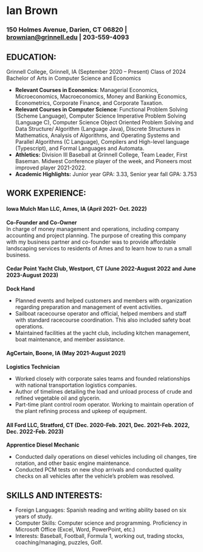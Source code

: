 # Ian Brown
### 150 Holmes Avenue, Darien, CT 06820 | brownian@grinnell.edu | 203-559-4093

## EDUCATION:                                                                                                                                               
Grinnell College, Grinnell, IA (September 2020 – Present) Class of 2024
Bachelor of Arts in Computer Science and Economics 
- **Relevant Courses in Economics**: Managerial Economics, Microeconomics, Macroeconomics, Money and Banking Economics, Econometrics, Corporate Finance, and Corporate Taxation.
- **Relevant Courses in Computer Science**: Functional Problem Solving (Scheme Language), Computer Science Imperative Problem Solving (Language C), Computer Science Object Oriented Problem Solving and Data Structure/ Algorithm (Language Java), Discrete Structures in Mathematics, Analysis of Algorithms, and Operating Systems and Parallel Algorithms (C Language), Compilers and High-level language (Typescript), and Formal Languages and Automata.
- **Athletics:** Division III Baseball at Grinnell College, Team Leader, First Baseman. Midwest Conference player of the week, and Pioneers most improved player 2021-2022.
- **Academic Highlights:** Junior year GPA: 3.33, Senior year fall GPA: 3.753

## WORK EXPERIENCE:                                                                                                                               
#### Iowa Mulch Man LLC, Ames, IA (April 2021- Oct. 2022) <br />
**Co-Founder and Co-Owner** <br />
In charge of money management and operations, including company accounting and project planning. The purpose of creating this company with my business partner and co-founder was to provide affordable landscaping services to residents of Ames and to learn how to run a small business.

#### Cedar Point Yacht Club, Westport, CT (June 2022-August 2022 and June 2023-August 2023)
**Dock Hand** <br />
- Planned events and helped customers and members with organization regarding preparation and management of event activities.
- Sailboat racecourse operator and official, helped members and staff with standard racecourse coordination. This also included safety boat operations.
- Maintained facilities at the yacht club, including kitchen management, boat maintenance, and member assistance.
  
#### AgCertain, Boone, IA (May 2021-August 2021)
**Logistics Technician** <br />
- Worked closely with corporate sales teams and founded relationships with national transportation logistics companies.
- Author of timelines detailing the load and unload process of crude and refined vegetable oil and glycerin.
- Part-time plant control room operator. Working to maintain operation of the plant refining process and upkeep of equipment. 
#### All Ford LLC, Stratford, CT (Dec. 2020-Feb. 2021, Dec. 2021-Feb. 2022, Dec. 2022-Feb. 2023)
**Apprentice Diesel Mechanic** <br />
- Conducted daily operations on diesel vehicles including oil changes, tire rotation, and other basic engine maintenance.
- Conducted PCM tests on new shop arrivals and conducted quality checks on all vehicles after the vehicle’s problem was resolved.
  
## SKILLS AND INTERESTS:
- Foreign Languages: Spanish reading and writing ability based on six years of study.
- Computer Skills: Computer science and programming. Proficiency in Microsoft Office (Excel, Word, PowerPoint, etc.)
- Interests: Baseball, Football, Formula 1, working out, trading stocks, coaching/managing, puzzles, Golf.

